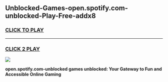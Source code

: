 
## Unblocked-Games-open.spotify.com-unblocked-Play-Free-addx8
<h3>
<a href="https://premium76.site?title=open.spotify.com-unblocked&ref=21A">CLICK TO PLAY</a></h3>
<hr>

<h3>
<a href="https://premium76.site?title=open.spotify.com-unblocked&ref=21A">CLICK 2 PLAY</a>
  
</h3>

<a href="https://premium76.site?title=open.spotify.com-unblocked&ref=21A"><img src="https://clearcache.store/games.png"></a>


**open.spotify.com-unblocked games unblocked: Your Gateway to Fun and Accessible Online Gaming**
